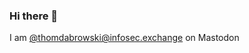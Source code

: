 ### Hi there 👋

I am <a rel="me" href="https://infosec.exchange/@thomdabrowski">@thomdabrowski@infosec.exchange</a> on Mastodon

<!--
**thomdabrowski/thomdabrowski** is a ✨ _special_ ✨ repository because its `README.md` (this file) appears on your GitHub profile.

Here are some ideas to get you started:

- 🔭 I’m currently working on ...
- 🌱 I’m currently learning ...
- 👯 I’m looking to collaborate on ...
- 🤔 I’m looking for help with ...
- 💬 Ask me about ...
- 📫 How to reach me: ...
- 😄 Pronouns: ...
- ⚡ Fun fact: ...
-->
